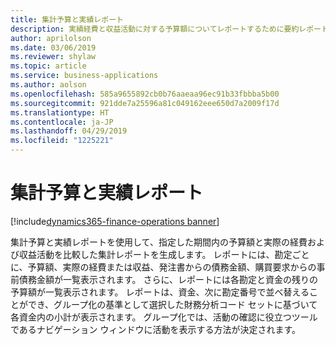 ```yaml
---
title: 集計予算と実績レポート
description: 実績経費と収益活動に対する予算額についてレポートするために要約レポートを生成します。
author: aprilolson
ms.date: 03/06/2019
ms.reviewer: shylaw
ms.topic: article
ms.service: business-applications
ms.author: aolson
ms.openlocfilehash: 585a9655892cb0b76aaeaa96ec91b33fbbba5b00
ms.sourcegitcommit: 921dde7a25596a81c049162eee650d7a2009f17d
ms.translationtype: HT
ms.contentlocale: ja-JP
ms.lasthandoff: 04/29/2019
ms.locfileid: "1225221"
---
```

# <a name="summary-budget-vs-actual-report"></a>集計予算と実績レポート
[!include[dynamics365-finance-operations banner](../includes/dynamics365-finance-operations.md)]


集計予算と実績レポートを使用して、指定した期間内の予算額と実際の経費および収益活動を比較した集計レポートを生成します。 レポートには、勘定ごとに、予算額、実際の経費または収益、発注書からの債務金額、購買要求からの事前債務金額が一覧表示されます。 さらに、レポートには各勘定と資金の残りの予算額が一覧表示されます。 レポートは、資金、次に勘定番号で並べ替えることができ、グループ化の基準として選択した財務分析コード セットに基づいて各資金内の小計が表示されます。 グループ化では、活動の確認に役立つツールであるナビゲーション ウィンドウに活動を表示する方法が決定されます。
